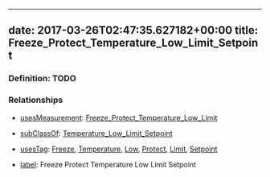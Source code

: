 
---
date: 2017-03-26T02:47:35.627182+00:00
title: Freeze_Protect_Temperature_Low_Limit_Setpoint
---
### Definition: TODO

### Relationships

* [usesMeasurement](https://brickschema.org/schema/1.0/BrickFrame#usesMeasurement): [Freeze_Protect_Temperature_Low_Limit](https://brickschema.org/schema/1.0/Brick#Freeze_Protect_Temperature_Low_Limit)

* [subClassOf](http://www.w3.org/2000/01/rdf-schema#subClassOf): [Temperature_Low_Limit_Setpoint](https://brickschema.org/schema/1.0/Brick#Temperature_Low_Limit_Setpoint)

* [usesTag](https://brickschema.org/schema/1.0/BrickFrame#usesTag): [Freeze](https://brickschema.org/schema/1.0/BrickTag#Freeze), [Temperature](https://brickschema.org/schema/1.0/BrickTag#Temperature), [Low](https://brickschema.org/schema/1.0/BrickTag#Low), [Protect](https://brickschema.org/schema/1.0/BrickTag#Protect), [Limit](https://brickschema.org/schema/1.0/BrickTag#Limit), [Setpoint](https://brickschema.org/schema/1.0/BrickTag#Setpoint)

* [label](http://www.w3.org/2000/01/rdf-schema#label): Freeze Protect Temperature Low Limit Setpoint
